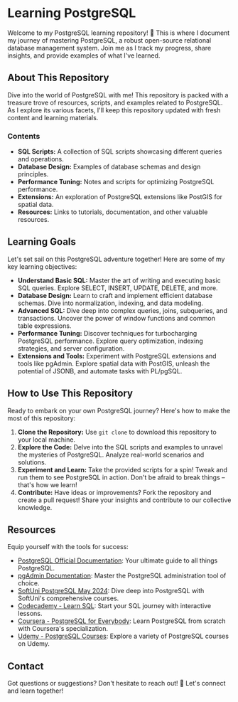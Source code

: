 # Learning PostgreSQL

Welcome to my PostgreSQL learning repository! 🚀 This is where I document my journey of mastering PostgreSQL, a robust open-source relational database management system. Join me as I track my progress, share insights, and provide examples of what I've learned.

## About This Repository

Dive into the world of PostgreSQL with me! This repository is packed with a treasure trove of resources, scripts, and examples related to PostgreSQL. As I explore its various facets, I'll keep this repository updated with fresh content and learning materials.

### Contents
 
- **SQL Scripts:** A collection of SQL scripts showcasing different queries and operations.
- **Database Design:** Examples of database schemas and design principles.
- **Performance Tuning:** Notes and scripts for optimizing PostgreSQL performance.
- **Extensions:** An exploration of PostgreSQL extensions like PostGIS for spatial data.
- **Resources:** Links to tutorials, documentation, and other valuable resources. 

## Learning Goals

Let's set sail on this PostgreSQL adventure together! Here are some of my key learning objectives:

- **Understand Basic SQL:** Master the art of writing and executing basic SQL queries. Explore SELECT, INSERT, UPDATE, DELETE, and more.
- **Database Design:** Learn to craft and implement efficient database schemas. Dive into normalization, indexing, and data modeling.
- **Advanced SQL:** Dive deep into complex queries, joins, subqueries, and transactions. Uncover the power of window functions and common table expressions.
- **Performance Tuning:** Discover techniques for turbocharging PostgreSQL performance. Explore query optimization, indexing strategies, and server configuration.
- **Extensions and Tools:** Experiment with PostgreSQL extensions and tools like pgAdmin. Explore spatial data with PostGIS, unleash the potential of JSONB, and automate tasks with PL/pgSQL.

## How to Use This Repository

Ready to embark on your own PostgreSQL journey? Here's how to make the most of this repository:

1. **Clone the Repository:** Use `git clone` to download this repository to your local machine.
2. **Explore the Code:** Delve into the SQL scripts and examples to unravel the mysteries of PostgreSQL. Analyze real-world scenarios and solutions.
3. **Experiment and Learn:** Take the provided scripts for a spin! Tweak and run them to see PostgreSQL in action. Don't be afraid to break things – that's how we learn!
4. **Contribute:** Have ideas or improvements? Fork the repository and create a pull request! Share your insights and contribute to our collective knowledge.

## Resources

Equip yourself with the tools for success:

- [PostgreSQL Official Documentation](https://www.postgresql.org/docs/): Your ultimate guide to all things PostgreSQL.
- [pgAdmin Documentation](https://www.pgadmin.org/docs/): Master the PostgreSQL administration tool of choice.
- [SoftUni PostgreSQL May 2024](https://softuni.bg/): Dive deep into PostgreSQL with SoftUni's comprehensive courses.
- [Codecademy - Learn SQL](https://www.codecademy.com/learn/learn-sql): Start your SQL journey with interactive lessons.
- [Coursera - PostgreSQL for Everybody](https://www.coursera.org/specializations/postgresql): Learn PostgreSQL from scratch with Coursera's specialization.
- [Udemy - PostgreSQL Courses](https://www.udemy.com/courses/search/?q=postgresql): Explore a variety of PostgreSQL courses on Udemy.

## Contact

Got questions or suggestions? Don't hesitate to reach out! 📩 Let's connect and learn together!
